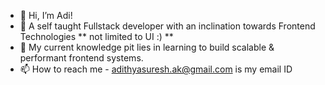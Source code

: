 - 👋 Hi, I’m Adi!
- 💼 A self taught Fullstack developer with an inclination towards Frontend Technologies ** not limited to UI :) **
- 🌱 My current knowledge pit lies in learning to build scalable & performant frontend systems.
- 📫 How to reach me - adithyasuresh.ak@gmail.com is my email ID

<!---
adi-0104/adi-0104 is a ✨ special ✨ repository because its `README.md` (this file) appears on your GitHub profile.
You can click the Preview link to take a look at your changes.
--->
